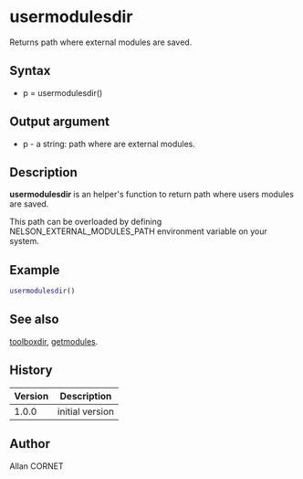 

# usermodulesdir

Returns path where external modules are saved.

## Syntax

- p = usermodulesdir()

## Output argument

 - p - a string: path where are external modules.

## Description


  <p><b>usermodulesdir</b> is an helper's function to return path where users modules are saved.</p>
  <p>This path can be overloaded by defining NELSON_EXTERNAL_MODULES_PATH environment variable on your system.</p>


## Example

```matlab
usermodulesdir()
```

## See also

[toolboxdir](toolboxdir.md), [getmodules](getmodules.md).
## History

|Version|Description|
|------|------|
|1.0.0|initial version|


## Author

Allan CORNET




